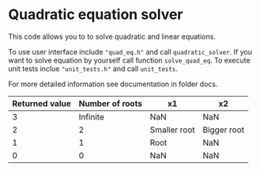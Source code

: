 # Quadratic equation solver

This code allows you to to solve quadratic and linear equations. 

To use user interface include `"quad_eq.h"` and call `quadratic_solver`. If you want to solve equation by yourself call function `solve_quad_eq`. To execute unit tests inclue `"unit_tests.h"` and call `unit_tests`. 

For more detailed information see documentation in folder docs.
    
| Returned value | Number of roots | x1 | x2 |
| --- | --- | --- | --- |
| 3 | Infinite | NaN | NaN |
| 2 | 2 | Smaller root | Bigger root |
| 1 | 1 | Root | NaN |
| 0 | 0 | NaN | NaN |

